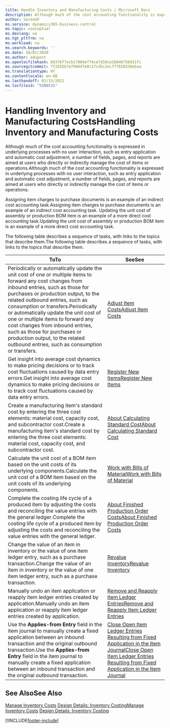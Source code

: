 ```yaml
---
title: Handle Inventory and Manufacturing Costs | Microsoft Docs
description: Although much of the cost accounting functionality is expressed in underlying processes with no user interaction, such as entry application and automatic cost adjustment, a number of fields, pages, and reports are aimed at users who directly or indirectly manage the cost of items or operations.
author: SorenGP
ms.service: dynamics365-business-central
ms.topic: conceptual
ms.devlang: na
ms.tgt_pltfrm: na
ms.workload: na
ms.search.keywords: ''
ms.date: 10/01/2020
ms.author: edupont
ms.openlocfilehash: 8d376f7acb17084ef74ce7d10ce3b848758d51fc
ms.sourcegitcommit: ff2b55b7e790447e0c1fcd5c2ec7f7610338ebaa
ms.translationtype: HT
ms.contentlocale: en-GB
ms.lasthandoff: 02/15/2021
ms.locfileid: "5386531"
---
```

# <a name="handling-inventory-and-manufacturing-costs"></a><span data-ttu-id="6df8a-103">Handling Inventory and Manufacturing Costs</span><span class="sxs-lookup"><span data-stu-id="6df8a-103">Handling Inventory and Manufacturing Costs</span></span>
<span data-ttu-id="6df8a-104">Although much of the cost accounting functionality is expressed in underlying processes with no user interaction, such as entry application and automatic cost adjustment, a number of fields, pages, and reports are aimed at users who directly or indirectly manage the cost of items or operations.</span><span class="sxs-lookup"><span data-stu-id="6df8a-104">Although much of the cost accounting functionality is expressed in underlying processes with no user interaction, such as entry application and automatic cost adjustment, a number of fields, pages, and reports are aimed at users who directly or indirectly manage the cost of items or operations.</span></span>  

 <span data-ttu-id="6df8a-105">Assigning item charges to purchase documents is an example of an indirect cost accounting task.</span><span class="sxs-lookup"><span data-stu-id="6df8a-105">Assigning item charges to purchase documents is an example of an indirect cost accounting task.</span></span> <span data-ttu-id="6df8a-106">Updating the unit cost of assembly or production BOM item is an example of a more direct cost accounting task.</span><span class="sxs-lookup"><span data-stu-id="6df8a-106">Updating the unit cost of assembly or production BOM item is an example of a more direct cost accounting task.</span></span>  

 <span data-ttu-id="6df8a-107">The following table describes a sequence of tasks, with links to the topics that describe them.</span><span class="sxs-lookup"><span data-stu-id="6df8a-107">The following table describes a sequence of tasks, with links to the topics that describe them.</span></span>   

|<span data-ttu-id="6df8a-108">**To**</span><span class="sxs-lookup"><span data-stu-id="6df8a-108">**To**</span></span>|<span data-ttu-id="6df8a-109">**See**</span><span class="sxs-lookup"><span data-stu-id="6df8a-109">**See**</span></span>|  
|------------|-------------|  
|<span data-ttu-id="6df8a-110">Periodically or automatically update the unit cost of one or multiple items to forward any cost changes from inbound entries, such as those for purchases or production output, to the related outbound entries, such as consumption or transfers.</span><span class="sxs-lookup"><span data-stu-id="6df8a-110">Periodically or automatically update the unit cost of one or multiple items to forward any cost changes from inbound entries, such as those for purchases or production output, to the related outbound entries, such as consumption or transfers.</span></span>|[<span data-ttu-id="6df8a-111">Adjust Item Costs</span><span class="sxs-lookup"><span data-stu-id="6df8a-111">Adjust Item Costs</span></span>](inventory-how-adjust-item-costs.md)|  
|<span data-ttu-id="6df8a-112">Get insight into average cost dynamics to make pricing decisions or to track cost fluctuations caused by data entry errors.</span><span class="sxs-lookup"><span data-stu-id="6df8a-112">Get insight into average cost dynamics to make pricing decisions or to track cost fluctuations caused by data entry errors.</span></span>|[<span data-ttu-id="6df8a-113">Register New Items</span><span class="sxs-lookup"><span data-stu-id="6df8a-113">Register New Items</span></span>](inventory-how-register-new-items.md)|  
|<span data-ttu-id="6df8a-114">Create a manufacturing item's standard cost by entering the three cost elements: material cost, capacity cost, and subcontractor cost.</span><span class="sxs-lookup"><span data-stu-id="6df8a-114">Create a manufacturing item's standard cost by entering the three cost elements: material cost, capacity cost, and subcontractor cost.</span></span>|[<span data-ttu-id="6df8a-115">About Calculating Standard Cost</span><span class="sxs-lookup"><span data-stu-id="6df8a-115">About Calculating Standard Cost</span></span>](finance-about-calculating-standard-cost.md)|  
|<span data-ttu-id="6df8a-116">Calculate the unit cost of a BOM item based on the unit costs of its underlying components.</span><span class="sxs-lookup"><span data-stu-id="6df8a-116">Calculate the unit cost of a BOM item based on the unit costs of its underlying components.</span></span>|[<span data-ttu-id="6df8a-117">Work with Bills of Material</span><span class="sxs-lookup"><span data-stu-id="6df8a-117">Work with Bills of Material</span></span>](inventory-how-work-BOMs.md)|  
|<span data-ttu-id="6df8a-118">Complete the costing life cycle of a produced item by adjusting the costs and reconciling the value entries with the general ledger.</span><span class="sxs-lookup"><span data-stu-id="6df8a-118">Complete the costing life cycle of a produced item by adjusting the costs and reconciling the value entries with the general ledger.</span></span>|[<span data-ttu-id="6df8a-119">About Finished Production Order Costs</span><span class="sxs-lookup"><span data-stu-id="6df8a-119">About Finished Production Order Costs</span></span>](finance-about-finished-production-order-costs.md)|  
|<span data-ttu-id="6df8a-120">Change the value of an item in inventory or the value of one item ledger entry, such as a purchase transaction.</span><span class="sxs-lookup"><span data-stu-id="6df8a-120">Change the value of an item in inventory or the value of one item ledger entry, such as a purchase transaction.</span></span>|[<span data-ttu-id="6df8a-121">Revalue Inventory</span><span class="sxs-lookup"><span data-stu-id="6df8a-121">Revalue Inventory</span></span>](inventory-how-revalue-inventory.md)|
|<span data-ttu-id="6df8a-122">Manually undo an item application or reapply item ledger entries created by application.</span><span class="sxs-lookup"><span data-stu-id="6df8a-122">Manually undo an item application or reapply item ledger entries created by application.</span></span>|[<span data-ttu-id="6df8a-123">Remove and Reapply Item Ledger Entries</span><span class="sxs-lookup"><span data-stu-id="6df8a-123">Remove and Reapply Item Ledger Entries</span></span>](finance-how-to-remove-and-reapply-item-entries.md)|  
|<span data-ttu-id="6df8a-124">Use the **Applies-from Entry** field in the item journal to manually create a fixed application between an inbound transaction and the original outbound transaction.</span><span class="sxs-lookup"><span data-stu-id="6df8a-124">Use the **Applies-from Entry** field in the item journal to manually create a fixed application between an inbound transaction and the original outbound transaction.</span></span>|[<span data-ttu-id="6df8a-125">Close Open Item Ledger Entries Resulting from Fixed Application in the Item Journal</span><span class="sxs-lookup"><span data-stu-id="6df8a-125">Close Open Item Ledger Entries Resulting from Fixed Application in the Item Journal</span></span>](finance-how-to-close-open-item-ledger-entries-resulting-from-fixed-application-in-the-item-journal.md)|  

## <a name="see-also"></a><span data-ttu-id="6df8a-126">See Also</span><span class="sxs-lookup"><span data-stu-id="6df8a-126">See Also</span></span>  
<span data-ttu-id="6df8a-127">[Manage Inventory Costs](finance-manage-inventory-costs.md)
[Design Details: Inventory Costing](design-details-inventory-costing.md)</span><span class="sxs-lookup"><span data-stu-id="6df8a-127">[Manage Inventory Costs](finance-manage-inventory-costs.md)
[Design Details: Inventory Costing](design-details-inventory-costing.md)</span></span>


[!INCLUDE[footer-include](includes/footer-banner.md)]
